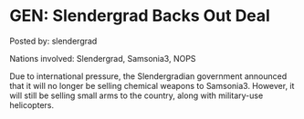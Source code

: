 # GEN: Slendergrad Backs Out Deal

Posted by: slendergrad

Nations involved: Slendergrad, Samsonia3, NOPS

Due to international pressure, the Slendergradian government announced that it will no longer be selling chemical weapons to Samsonia3. However, it will still be selling small arms to the country, along with military-use helicopters.